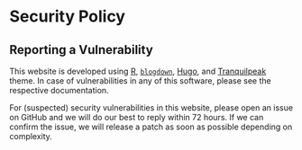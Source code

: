 # Security Policy

## Reporting a Vulnerability

This website is developed using [R](https://cran.r-project.org/), [```blogdown```](https://cran.r-project.org/web/packages/blogdown/index.html), [Hugo](https://gohugo.io/), and [Tranquilpeak](https://github.com/kakawait/hugo-tranquilpeak-theme/) theme.
In case of vulnerabilities in any of this software, please see the respective documentation.

For (suspected) security vulnerabilities in this website, please open an issue on GitHub and we will do our best to reply within 72 hours.
If we can confirm the issue, we will release a patch as soon as possible depending on complexity.
